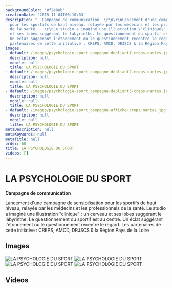 ```yaml
---
backgroundColor: '#f2e8eb'
creationDate: '2015-11-04T00:10:03'
description: "__Campagne de communication__\r\n\r\nLancement d'une campagne de sensibilisation
  pour les sportifs de haut niveau, relayée par les médecins et les professionnels
  de la santé.   \r\nLe studio a imaginé une illustration \"clinique\" : un cerveau
  et ses lobes suggérant le labyrinthe. Le questionnement du sportif est au centre.
  Un éclat suggérant l'étonnement ou le questionnement recentre le regard.   \r\nLes
  partenaires de cette initiative : CREPS, AMCD, DRJSCS & la Région Pays de la Loire"
images:
- default: /images/psychologie-sport_campagne-depliant1-creps-nantes.jpg
  description: null
  mobile: null
  title: LA PSYCHOLOGIE DU SPORT
- default: /images/psychologie-sport_campagne-depliant2-creps-nantes.jpg
  description: null
  mobile: null
  title: LA PSYCHOLOGIE DU SPORT
- default: /images/psychologie-sport_campagne-depliant3-creps-nantes.jpg
  description: null
  mobile: null
  title: LA PSYCHOLOGIE DU SPORT
- default: /images/psychologie-sport_campagne-affiche-creps-nantes.jpg
  description: null
  mobile: null
  title: LA PSYCHOLOGIE DU SPORT
metaDescription: null
metaKeywords: null
metaTitle: null
order: 60
title: LA PSYCHOLOGIE DU SPORT
videos: []
---
```


# LA PSYCHOLOGIE DU SPORT

__Campagne de communication__

Lancement d'une campagne de sensibilisation pour les sportifs de haut niveau, relayée par les médecins et les professionnels de la santé.
Le studio a imaginé une illustration "clinique" : un cerveau et ses lobes suggérant le labyrinthe. Le questionnement du sportif est au centre. Un éclat suggérant l'étonnement ou le questionnement recentre le regard.
Les partenaires de cette initiative : CREPS, AMCD, DRJSCS & la Région Pays de la Loire

## Images

![LA PSYCHOLOGIE DU SPORT](/images/psychologie-sport_campagne-depliant1-creps-nantes.jpg)
![LA PSYCHOLOGIE DU SPORT](/images/psychologie-sport_campagne-depliant2-creps-nantes.jpg)
![LA PSYCHOLOGIE DU SPORT](/images/psychologie-sport_campagne-depliant3-creps-nantes.jpg)
![LA PSYCHOLOGIE DU SPORT](/images/psychologie-sport_campagne-affiche-creps-nantes.jpg)

## Videos
